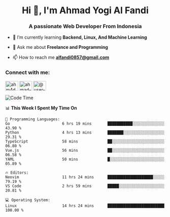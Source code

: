 <h1 align="center">Hi 👋, I'm Ahmad Yogi Al Fandi</h1>
<h3 align="center">A passionate Web Developer From Indonesia</h3>

- 🌱 I’m currently learning **Backend, Linux, And Machine Learning**

- 💬 Ask me about **Freelance and Programming**

- 📫 How to reach me **<alfandi0857@gmail.com>**

<h3 align="left">Connect with me:</h3>
<p align="left">
<a href="https://instagram.com/ahyalfan" target="blank"><img align="center" src="https://raw.githubusercontent.com/rahuldkjain/github-profile-readme-generator/master/src/images/icons/Social/instagram.svg" alt="ahm4d_alf" height="30" width="40" /></a>
  <a href="https://linkedin.com/in/ahmad-yogi-al-fandi" target="blank"><img align="center" src="https://raw.githubusercontent.com/rahuldkjain/github-profile-readme-generator/master/src/images/icons/Social/linked-in-alt.svg" alt="ahmad-yogi-al-fandi" height="30" width="40" /></a>
<a href="https://www.youtube.com/channel/UCLI1Dos-XvgatVk20PHrq2A" target="blank"><img align="center" src="https://raw.githubusercontent.com/rahuldkjain/github-profile-readme-generator/master/src/images/icons/Social/youtube.svg" alt="@user-et3bg8ny5g" height="30" width="40" /></a>
</p>

<!--START_SECTION:waka-->
![Code Time](http://img.shields.io/badge/Code%20Time-161%20hrs%2054%20mins-blue)

📊 **This Week I Spent My Time On** 

```text
💬 Programming Languages: 
Go                       6 hrs 19 mins       ███████████░░░░░░░░░░░░░░   43.90 % 
Python                   4 hrs 13 mins       ███████░░░░░░░░░░░░░░░░░░   29.31 % 
TypeScript               58 mins             ██░░░░░░░░░░░░░░░░░░░░░░░   06.80 % 
Vue.js                   56 mins             ██░░░░░░░░░░░░░░░░░░░░░░░   06.58 % 
YAML                     50 mins             █░░░░░░░░░░░░░░░░░░░░░░░░   05.89 % 

🔥 Editors: 
Neovim                   11 hrs 24 mins      ████████████████████░░░░░   79.19 % 
VS Code                  2 hrs 59 mins       █████░░░░░░░░░░░░░░░░░░░░   20.81 % 

💻 Operating System: 
Linux                    14 hrs 24 mins      █████████████████████████   100.00 % 
```


<!--END_SECTION:waka-->
